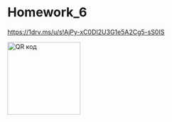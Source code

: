 # Homework_6

https://1drv.ms/u/s!AjPy-xC0DI2U3G1e5A2Cg5-sS0IS

<img src="http://qrcoder.ru/code/?https%3A%2F%2F1drv.ms%2Fu%2Fs%21AjPy-xC0DI2U3G1e5A2Cg5-sS0IS&4&0" width="164" height="164" border="0" title="QR код">
